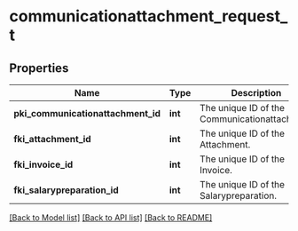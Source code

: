 # communicationattachment_request_t

## Properties
Name | Type | Description | Notes
------------ | ------------- | ------------- | -------------
**pki_communicationattachment_id** | **int** | The unique ID of the Communicationattachment | [optional] 
**fki_attachment_id** | **int** | The unique ID of the Attachment. | [optional] 
**fki_invoice_id** | **int** | The unique ID of the Invoice. | [optional] 
**fki_salarypreparation_id** | **int** | The unique ID of the Salarypreparation. | [optional] 

[[Back to Model list]](../README.md#documentation-for-models) [[Back to API list]](../README.md#documentation-for-api-endpoints) [[Back to README]](../README.md)


